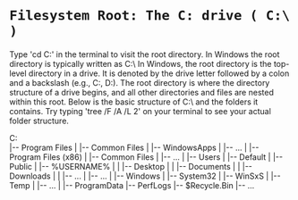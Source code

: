 # `Filesystem Root: The C: drive ( C:\ )` 


Type 'cd C:\' in the terminal to visit the root directory. 
In Windows the root directory is typically written as C:\ 
In Windows, the root directory is the top-level directory in a drive.
It is denoted by the drive letter followed by a colon and a backslash (e.g., C:\, D:\).
The root directory is where the directory structure of a drive begins,
and all other directories and files are nested within this root.
Below is the basic structure of C:\ and the folders it contains.
Try typing 'tree /F /A /L 2' on your terminal to see your actual folder structure.

C:\
|-- Program Files
|   |-- Common Files
|   |-- WindowsApps
|   |-- ...
|
|-- Program Files (x86)
|   |-- Common Files
|   |-- ...
|
|-- Users
|   |-- Default
|   |-- Public
|   |-- %USERNAME%
|   |   |-- Desktop
|   |   |-- Documents
|   |   |-- Downloads
|   |   |-- ...
|   |-- ...
|
|-- Windows
|   |-- System32
|   |-- WinSxS
|   |-- Temp
|   |-- ...
|
|-- ProgramData
|-- PerfLogs
|-- $Recycle.Bin
|-- ...
